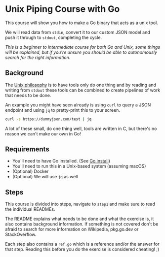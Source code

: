 # Unix Piping Course with Go

This course will show you how to make a Go binary that acts as a unix tool.

We will read data from `stdin`, convert it to our custom JSON model and push it through to `stdout`, completing the cycle.

_This is a beginner to intermediate course for both Go and Unix, some things will be explained, but if you're unsure
you should be able to autonomously search for the right information._

## Background

The [Unix philosophy](https://en.wikipedia.org/wiki/Unix_philosophy) is to have tools only do one thing and by 
reading and writing from `stdout` these tools can be combined to create pipelines of work that needs to be done.

An example you might have seen already is using `curl` to query a JSON endpoint and using `jq` to pretty-print
this to your screen.

```bash
curl -s https://dummyjson.com/test | jq
```

A lot of these small, do one thing well, tools are written in C, but there's no reason we can't make our own in Go!

## Requirements

- You'll need to have Go installed. (See [Go install](https://go.dev/doc/install))
- You'll need to run this in a Unix-based system (assuming macOS)
- (Optional) Docker
- (Optional) We will use `jq` as well

## Steps

This course is divided into steps, navigate to `step1` and make sure to read the individual READMEs.

The README explains what needs to be done and what the exercise is, it also contains background information.
If something is not covered don't be afraid to search for more information on Wikipedia, pkg.go.dev or StackOverflow.

Each step also contains a `ref.go` which is a reference and/or the answer for that step.
Reading this before you do the exercise is considered cheating! ;)